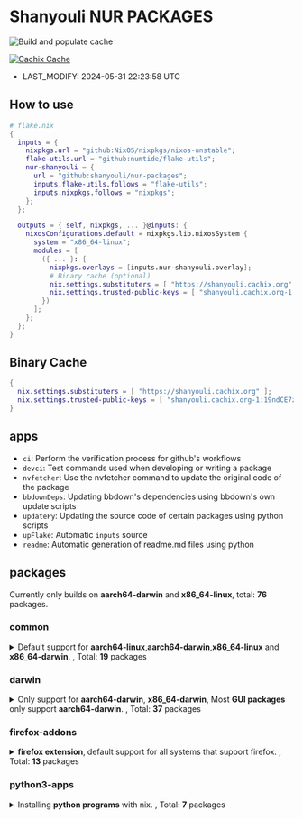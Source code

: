 # Shanyouli NUR PACKAGES

![Build and populate cache](https://github.com/shanyouli/nur-packages/workflows/Build%20and%20populate%20cache/badge.svg)

[![Cachix Cache](https://img.shields.io/badge/cachix-shanyouli-blue.svg)](https://shanyouli.cachix.org)

- LAST_MODIFY: 2024-05-31 22:23:58 UTC


## How to use

```nix
# flake.nix
{
  inputs = {
    nixpkgs.url = "github:NixOS/nixpkgs/nixos-unstable";
    flake-utils.url = "github:numtide/flake-utils";
    nur-shanyouli = {
      url = "github:shanyouli/nur-packages";
      inputs.flake-utils.follows = "flake-utils";
      inputs.nixpkgs.follows = "nixpkgs";
    };
  };

  outputs = { self, nixpkgs, ... }@inputs: {
    nixosConfigurations.default = nixpkgs.lib.nixosSystem {
      system = "x86_64-linux";
      modules = [
        ({ ... }: {
          nixpkgs.overlays = [inputs.nur-shanyouli.overlay];
          # Binary cache (optional)
          nix.settings.substituters = [ "https://shanyouli.cachix.org" ];
          nix.settings.trusted-public-keys = [ "shanyouli.cachix.org-1:19ndCE7zQfn5vIVLbBZk6XG0D7Ago7oRNNgIRV/Oabw=" ];
        })
      ];
    };
  };
}
```


## Binary Cache

```nix
{
  nix.settings.substituters = [ "https://shanyouli.cachix.org" ];
  nix.settings.trusted-public-keys = [ "shanyouli.cachix.org-1:19ndCE7zQfn5vIVLbBZk6XG0D7Ago7oRNNgIRV/Oabw=" ];
}
```


## apps

- `ci`: Perform the verification process for github's workflows
- `devci`: Test commands used when developing or writing a package
- `nvfetcher`: Use the nvfetcher command to update the original code of the package
- `bbdownDeps`: Updating bbdown's dependencies using bbdown's own update scripts
- `updatePy`: Updating the source code of certain packages using python scripts
- `upFlake`: Automatic `inputs` source
- `readme`: Automatic generation of readme.md files using python


## packages

Currently only builds on **aarch64-darwin** and **x86_64-linux**, total: **76** packages.

### common

<details>
<summary>Default support for <b>aarch64-linux</b>,<b>aarch64-darwin</b>,<b>x86_64-linux</b> and <b>x86_64-darwin</b>. , Total: <b>19</b> packages </summary>

|name|broken system|version|description|
|:---|:---|:---|:---|
|[**alist**](https://github.com/alist-org/alist)||3.35.0|A file list/WebDAV program that supports multiple storages, powered by Gin and Solidjs. / 一个支持多存储的文件列表/WebDAV程序，使用 Gin 和 Solidjs|
|[**bbdown**](https://github.com/nilaoda/BBDown)|**aarch64-darwin** **x86_64-darwin**|2024-05-13|Bilibili Downloader. 一款命令行式哔哩哔哩下载器.|
|[**clash2singbox**](https://github.com/xmdhs/clash2singbox)||0.1.4|将 clash.meta 格式的配置文件或链接转换为 sing-box 格式|
|[**deeplx**](https://github.com/OwO-Network/DeepLX)||0.9.4|DeepL Free API (No TOKEN required|
|[**emacs**](https://www.gnu.org/software/emacs/)||29.3|The extensible, customizable GNU text editor|
|[**emacs**](https://www.gnu.org/software/emacs/)||20240531.0|The extensible, customizable GNU text editor|
|[**fav**](https://github.com/kingwingfly/fav)||0.2.17|Back up your favorite bilibili resources with CLI|
|[**firefox-utils**](https://github.com/xiaoxiaoflood/firefox-scripts)||2023-02-24|Firefox scripts |
|[**go-musicfox**](https://github.com/go-musicfox/go-musicfox)||4.4.1|go-musicfox是用Go写的又一款网易云音乐命令行客户端|
|[**lazyvim-star**](https://www.lazyvim.org/)||2024-05-19|LazyVim is a Neovim setup powered by 💤 lazy.nvim to make it easy to customize and extend your config.|
|[**maple-mono**](https://github.com/subframe7536/Maple-font)||6.4|Open source monospace/Nerd Font |
|[**maple-sc-nf**](https://github.com/subframe7536/Maple-font)||6.4|Open source monospace/Nerd Font |
|[**mpvc**](https://gmt4.github.io/mpvc/)||1.5-jukebox|A mpc-like control interface for mpv|
|[**musicn**](https://github.com/zonemeen/musicn)||1.5.0|🎵 一个可播放及下载音乐的 Node.js 命令行工具 |
|[**nix-index**](None)|||None|
|[**qbittorrent-enhanced**](https://www.qbittorrent.org)||release-4.6.4.10|Featureful free software BitTorrent client|
|[**qbittorrent-enhanced-nox**](https://www.qbittorrent.org)||release-4.6.4.10|Featureful free software BitTorrent client|
|[**seam**](https://github.com/Borber/seam)||_cli.0.1.39|获取多直播平台的直播源|
|[**zpmod**](https://github.com/z-shell/zpmod)||v1.1.0|Zsh module transparently and automatically compiles sourced scripts|
</details>

### darwin

<details>
<summary>Only support for <b>aarch64-darwin</b>, <b>x86_64-darwin</b>, Most <b>GUI packages</b> only support <b>aarch64-darwin</b>. , Total: <b>37</b> packages </summary>

|name|broken system|version|description|
|:---|:---|:---|:---|
|[**aerospace**](https://github.com/nikitabobko/AeroSpace)||0.11.0-Beta|AeroSpace is an i3-like tiling window manager for macOS|
|[**airbattery**](https://lihaoyun6.github.io/AirBattery/)||1.3.0|Get the battery level of all your devices on your Mac.|
|[**alexandria**](https://github.com/btpf/Alexandria)||0.12|A minimalistic cross-platform eBook reader built with Tauri, Epub.js, and Typescript|
|[**calibre**](https://calibre-ebook.com/)||7.12.0|ebook management|
|[**chatgpt**](https://app.nofwl.com/chatgpt)|**x86_64-darwin**|1.1.0|ChatGPT Desktop Application (Mac, Windows and Linux) |
|[**google-chrome**](https://www.google.com/chrome/)||125.0.6422.141|Google Chrome stable|
|[**Chromium**](https://github.com/ungoogled-software/ungoogled-chromium)||125.0.6422.112-1.1|Open source version of Google-chrome|
|[**clash-nyanpasu**](https://github.com/keiko233/clash-nyanpasu)||1.5.1|Clash Nyanpasu! (∠・ω< )⌒☆​|
|[**clash-verge**](https://github.com/zzzgydi/clash-verge)||1.3.8|A Clash GUI based on tauri. Supports Windows, macOS and Linux. |
|[**dashplayer**](https://solidspoon.xyz/DashPlayer/home.html)|**x86_64-darwin**|4.2.2|video player|
|[**downkyi**](https://github.com/yaobiao131/downkyicore)||1.0.10| 哔哩下载姬(跨平台版)downkyi，哔哩哔哩网站视频下载工具，支持批量下载，支持8K、HDR、杜比视界，提供工具箱（音视频提取、去水印等）|
|[**dutis**](https://github.com/tsonglew/dutis)||2024-03-20|A command-line tool to select default applications, based on duti|
|[**EmacsClient**](None)||29.2|None|
|[**firefox-esr**](http://www.mozilla.com/en-US/firefox/)||115.11.0esr|Mozilla Firefox, free web browser (binary package)|
|[**iina**](http://iina.io/)||1.3.4|IINA mplayer|
|[**iinaplus**](https://github.com/xjbeta/iina-plus)||0.7.28|Extra danmaku support for iina (iina 弹幕支持)|
|[**lporg**](https://github.com/blacktop/lporg)||20.4.31|Organize Your macOS Launchpad Apps|
|[**lyricx**](https://github.com/ddddxxx/LyricsX)||1.6.4|🎶 Ultimate lyrics app for macOS. |
|[**neovide**](https://neovide.dev/)||0.13.1|No Nonsense Neovim Client in Rust|
|[**next-chat**](https://github.com/Yidadaa/ChatGPT-Next-Web)||2.12.3|ChatGpt Next Web|
|[**pngpaste**](https://github.com/jcsalterego/pngpaste)||0.2.3|Paste PNG into files, much like pbpaste does for text. |
|[**quickrecorder**](https://lihaoyun6.github.io/quickrecorder/)||1.2.9|A lightweight screen recorder based on ScreenCapture Kit for macOS|
|[**qutebrowser**](https://www.qutebrowser.org/)||3.1.0|Keyboard-driven, vim-like browser based on PyQt5|
|[**rpcs3**](https://github.com/RPCS3)||0.0.32-16555|rpcs3|
|[**ryujinx**](https://ryujinx.org)||1.1.1325|A simple, experimental Nintendo Switch emulator|
|[**ryusak**](https://github.com/FennyFatal/RyuSAK)||1.6.3|Color finder for switch emulator|
|[**simple-live**](https://github.com/xiaoyaocz/dart_simple_live)||1.5.3|Simple Live 简简单单的看直播 |
|[**spotube**](https://github.com/KRTirtho/spotube)||3.6.0|Open source Spotify client|
|[**switchaudio-osx**](https://github.com/deweller/switchaudio-osx)||1.2.2|Change the audio source for Mac OS X from the command line|
|[**tmexclude**](https://github.com/PhotonQuantum/tmexclude)||0.2.2|Exclude undesired files (node_modules, target, etc) from your TimeMachine backup. |
|[**upic**](https://github.com/gee1k/uPic)||0.21.1|upic 图床管理|
|[**vimmotion**](https://github.com/dwarvesf/VimMotionApp)||1.2.3|Access macOS UI elements with your fingers stay on keyboard.|
|[**vivaldi**](https://vivaldi.com/)||6.7.3329.39|Vivaldi Browser|
|[**wiliwili**](https://github.com/xfangfang/wiliwili)||1.4.0|第三方B站客户端|
|[**yabai-bin**](https://github.com/koekeishiya/yabai)||7.1.1|A tiling window manager for macOS based on binary space partitioning|
|[**yabai-zsh-completions**](https://github.com/Amar1729/yabai-zsh-completions)||2023-11-13|zsh completions for yabai, the tiling window manager|
|[**zy-player**](https://github.com/Hiram-Wong/ZyPlayer)||3.3.6|跨平台视频资源播放器, 简洁免费无广告.|
</details>

### firefox-addons

<details>
<summary><b>firefox extension</b>, default support for all systems that support firefox. , Total: <b>13</b> packages </summary>

|name|broken system|version|description|
|:---|:---|:---|:---|
|[**auto-tab-discard**](https://webextension.org/listing/tab-discard.html)||0.6.7|Dark Reader Chrome and Firefox extension|
|[**browserpass-ce**](https://github.com/browserpass/browserpass-extension)||3.8.0|Browserpass is a browser extension for Firefox and Chrome to retrieve login details from zx2c4's pass (<a href="https://prod.outgoing.prod.webservices.mozgcp.net/v1/fcd8dcb23434c51a78197a1c25d3e2277aa1bc764c827b4b4726ec5a5657eb64/http%3A//passwordstore.org" rel="nofollow">passwordstore.org</a>) straight from your browser. Tags: passwordstore, password store, password manager, passwordmanager, gpg|
|[**darkreader**](https://darkreader.org/)||4.9.86|Dark Reader Chrome and Firefox extension|
|[**download-with-aria2**](https://github.com/jc3213/download_with_aria2)||4.10.0.2694|Browser extension for aria2c json-rpc |
|[**immersive-translate**](https://immersivetranslate.com/)||1.5.7|Immersive Dual Web Page Translation Extension |
|[**noscript**](https://noscript.net/)||11.4.29|NoScript Security Suite|
|[**privacy-pass**](https://github.com/cloudflare/pp-browser-extension)||4.0.2|Client for Privacy Pass protocol providing unlinkable cryptographic tokens|
|[**sidebery**](https://github.com/mbnuqw/sidebery)||v5.2.0|Firefox extension for managing tabs and bookmarks in sidebar|
|[**styl-us**](https://add0n.com/stylus.html)||1.5.46|Stylus - Userstyles Manager|
|[**surfingkeys_ff**](https://github.com/brookhong/Surfingkeys)||1.16.1|Map your keys for web surfing, expand your browser with javascript and keyboard. |
|[**ublock-origin**](https://github.com/gorhill/uBlock)||1.58.0|uBlock Origin - An efficient blocker for Chromium and Firefox. Fast and lean. |
|[**user-agent-string-switcher**](https://add0n.com/useragent-switcher.html)||0.5.0|User-Agent Switcher and Manager|
|[**violentmonkey**](https://violentmonkey.github.io)||2.19.0|An open source userscript manager.|
</details>

### python3-apps

<details>
<summary>Installing <b>python programs</b> with nix. , Total: <b>7</b> packages </summary>

|name|broken system|version|description|
|:---|:---|:---|:---|
|[**about-time**](None)||4.2.1|None|
|[**alive-progress**](None)||3.1.5|None|
|[**gssapi**](https://pypi.python.org/pypi/gssapi)||1.8.3|Python GSSAPI Wrapper|
|[**musicdl**](https://github.com/CharlesPikachu/musicdl)||2023-02-22|A lightweight music downloader written in pure python.|
|[**sd**](None)||0.1.2.4|My system command line|
|[**websocket-bridge-python**](None)||0.0.2|None|
|[**yutto**](https://github.com/yutto-dev/yutto)|**aarch64-darwin** **aarch64-linux** **x86_64-darwin** **x86_64-linux**|2.0.0-beta.38|Ice_cube: 一个可爱且任性的 B 站视频下载器（bilili V2|
</details>

